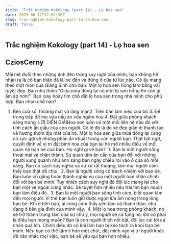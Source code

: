 ```yaml
---
title: "Trắc nghiệm Kokology (part 14) - Lọ hoa sen"
date: 2025-06-12T12:02:30Z
slug: trac-nghiem-kokology-part-14-lo-hoa-sen
draft: false
---
```


## Trắc nghiệm Kokology (part 14) - Lọ hoa sen

## CziosCerny

Mải mê đuổi theo những ánh đèn trong suy nghĩ của mình, bạn không hề nhận ra là cô bạn thân đã lái xe đến và đứng ở cửa từ lúc nào. Cô ấy mang theo một món quà Giáng Sinh cho bạn: Một lọ hoa sen hồng làm bằng vải tuyệt đẹp. Bạn nhủ thầm “Giữa mùa đông lại có một lọ sen hồng thì còn gì ấm áp hơn!” ​ 
Bạn loay hoay tìm chỗ đặt lọ hoa sen trong nhà mình cho phù hợp. Bạn chọn chỗ nào? ​ 
1. Bên cửa sổ, thoáng mát và lãng mạn​2. Trên bàn làm việc của bố ​3. Để trong bếp để mẹ vừa nấu ăn vừa ngắm hoa ​4. Đặt giữa phòng khách sáng trưng ​ ​LỜI DIỄN GIẢI​Hoa sen luôn có một mối liên hệ nào đó với tính cách ẩn giấu của con người. Có lẽ đó là do vẻ đẹp giản dị thanh tao và hương thơm dịu mát của nó. Một lọ hoa sen giữa mùa đông lại càng có sức gợi về những phần ẩn khuất trong con người bạn. Thật bất ngờ, quyết định về vị trí đặt bình hoa của bạn lại hé mở nhiều điều về mối quan hệ bạn bè của bạn. Họ nghĩ gì về bạn? ​ ​1. Bạn là một người sống thoải mái và chân thành. Sự quan tâm ân cần của bạn đối với những người xung quanh như ánh sáng ban ngày chiếu rọi vào ô cửa sổ mỗi sáng. Bạn có cách suy nghĩa và xư xử rất thoáng, làm mọi người cảm thấy bạn thật dễ chịu. ​ ​2. Bạn là người sống có trách nhiệm với bạn bè. Bạn luôn cố gắng hoàn thành nghĩa vụ của một người bạn chân chính đối với bạn bè mình. Tuy nhiên cách suy nghĩ đó đôi lúc mang lại cho bạn một vẻ ngoài cứng nhắc. Sẽ tuyệt hơn nhiều nếu trái tim bạn muốn bạn làm điều đó. ​ ​3. Bạn là một người bạn sống tình cảm, biết quan tâm đến mọi người. Vì thế bạn luôn giữ được ngọn lửa ấm nóng trong lòng bạn bè. Khi ở bên bạn, ai cũng cảm thấy yên tâm và thanh thản, như đang ở bên gia đình của mình vậy. ​ ​4. Một lọ hoa trong phòng khách, nó sẽ trở thành trung tâm của sự chú ý, mọi người sẽ ca tụng nó. Đó có phải là điều bạn mong muốn? Bạn là con người thích nổi bật, đôi lúc cái tôi cá nhân quá lớn. Chính điều đó có khi làm bạn bị kéo tách ra khỏi bạn bè mình. Nếu bạn có thể tâm lí hơn một chút, đặt mình vào vị trí người khác để cân nhắc mọi việc, bạn bè sẽ yêu quí bạn hơn nhiều.​
